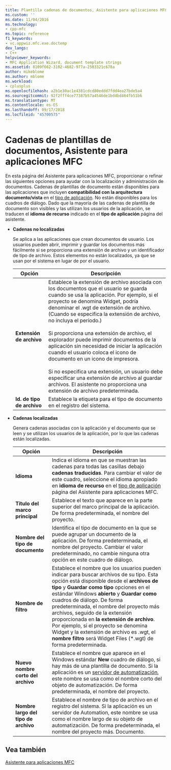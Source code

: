 ```yaml
---
title: Plantilla cadenas de documentos, Asistente para aplicaciones MFC | Microsoft Docs
ms.custom: ''
ms.date: 11/04/2016
ms.technology:
- cpp-mfc
ms.topic: reference
f1_keywords:
- vc.appwiz.mfc.exe.doctemp
dev_langs:
- C++
helpviewer_keywords:
- MFC Application Wizard, document template strings
ms.assetid: 8109f662-3182-4682-977a-2503321c678a
author: mikeblome
ms.author: mblome
ms.workload:
- cplusplus
ms.openlocfilehash: a2b1e30ac1e4381cdcd80eddd7fdd4ea27bde5a4
ms.sourcegitcommit: 92f2fff4ce77387b57a4546de1bd4bd464fb51b6
ms.translationtype: MT
ms.contentlocale: es-ES
ms.lasthandoff: 09/17/2018
ms.locfileid: "45700575"
---
```

# <a name="document-template-strings-mfc-application-wizard"></a>Cadenas de plantillas de documentos, Asistente para aplicaciones MFC
En esta página del Asistente para aplicaciones MFC, proporcionar o refinar las siguientes opciones para ayudar con la localización y administración de documentos. Cadenas de plantillas de documento están disponibles para las aplicaciones que incluyen **compatibilidad con la arquitectura documento/vista** en el [tipo de aplicación](../../mfc/reference/application-type-mfc-application-wizard.md). No están disponibles para los cuadros de diálogo. Dado que la mayoría de las cadenas de plantilla de documento son visibles y las utilizan los usuarios de la aplicación, se traducen el **idioma de recurso** indicado en el **tipo de aplicación** página del asistente.  
  
- **Cadenas no localizadas**

   Se aplica a las aplicaciones que crean documentos de usuario. Los usuarios pueden abrir, imprimir y guardar los documentos más fácilmente si se proporciona una extensión de archivo y un identificador de tipo de archivo. Estos elementos no están localizados, ya que se usan por el sistema en lugar de por el usuario.  
  
   |Opción|Descripción|  
   |------------|-----------------|  
   |**Extensión de archivo**|Establece la extensión de archivo asociada con los documentos que el usuario se guarda cuando se usa la aplicación. Por ejemplo, si el proyecto se denomina Widget, podría denominar el .wgt de extensión de archivo. (Cuando se especifica la extensión de archivo, no incluya el período.)<br /><br /> Si proporciona una extensión de archivo, el explorador puede imprimir documentos de la aplicación sin necesidad de iniciar la aplicación cuando el usuario coloca el icono de documento en un icono de impresora.<br /><br /> Si no especifica una extensión, un usuario debe especificar una extensión de archivo al guardar archivos. El asistente no proporciona una extensión de archivo predeterminada.|  
   |**Id. de tipo de archivo**|Establece la etiqueta para el tipo de documento en el registro del sistema.|  
  
- **Cadenas localizadas**

   Genera cadenas asociadas con la aplicación y el documento que se leen y se utilizan los usuarios de la aplicación, por lo que las cadenas están localizadas.  
  
   |Opción|Descripción|  
   |------------|-----------------|  
   |**Idioma**|Indica el idioma en que se muestran las cadenas para todas las casillas debajo **cadenas traducidas**. Para cambiar el valor de este cuadro, seleccione el idioma apropiado en **idioma de recurso** en el [tipo de aplicación](../../mfc/reference/application-type-mfc-application-wizard.md) página del Asistente para aplicaciones MFC.|  
   |**Título del marco principal**|Establece el texto que aparece en la parte superior del marco principal de la aplicación. De forma predeterminada, el nombre del proyecto.|  
   |**Nombre del tipo de documento**|Identifica el tipo de documento en la que se puede agrupar un documento de la aplicación. De forma predeterminada, el nombre del proyecto. Cambiar el valor predeterminado, no cambie ninguna otra opción en este cuadro de diálogo.|  
   |**Nombre de filtro**|Establece el nombre que los usuarios pueden indicar para buscar archivos de su tipo. Esta opción está disponible desde el **archivos de tipo** y **Guardar como tipo** opciones en el estándar Windows **abierto** y **Guardar como** cuadros de diálogo. De forma predeterminada, el nombre del proyecto más archivos, seguido de la extensión proporcionada en **la extensión de archivo**. Por ejemplo, si el proyecto se denomina Widget y la extensión de archivo es .wgt, el **nombre filtro** será Widget Files (*.wgt) de forma predeterminada.|  
   |**Nuevo nombre corto del archivo**|Establece el nombre que aparece en el Windows estándar **New** cuadro de diálogo, si hay más de una plantilla de documento. Si la aplicación es un [servidor de automatización](../../mfc/automation-servers.md), este nombre se usa como el nombre corto del objeto de automatización. De forma predeterminada, el nombre del proyecto.|  
   |**Nombre largo del tipo de archivo**|Establece el nombre de tipo de archivo en el registro del sistema. Si la aplicación es un servidor de Automation, este nombre se usa como el nombre largo de su objeto de automatización. De forma predeterminada, el nombre del proyecto más. Documento.|  
  
## <a name="see-also"></a>Vea también  
 [Asistente para aplicaciones MFC](../../mfc/reference/mfc-application-wizard.md)

